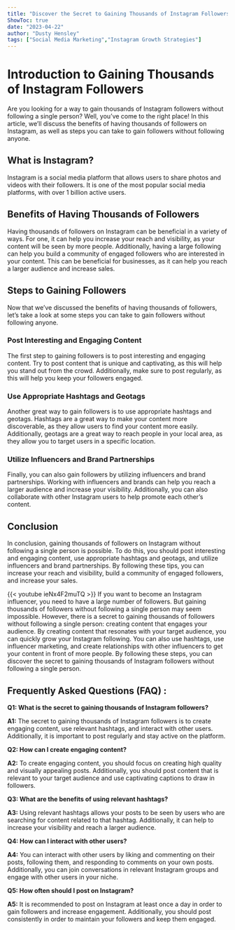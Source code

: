 ```yaml
---
title: "Discover the Secret to Gaining Thousands of Instagram Followers Without Following a Single Person!"
ShowToc: true 
date: "2023-04-22"
author: "Dusty Hensley" 
tags: ["Social Media Marketing","Instagram Growth Strategies"]
---
```

# Introduction to Gaining Thousands of Instagram Followers

Are you looking for a way to gain thousands of Instagram followers without following a single person? Well, you’ve come to the right place! In this article, we’ll discuss the benefits of having thousands of followers on Instagram, as well as steps you can take to gain followers without following anyone.

## What is Instagram?

Instagram is a social media platform that allows users to share photos and videos with their followers. It is one of the most popular social media platforms, with over 1 billion active users.

## Benefits of Having Thousands of Followers

Having thousands of followers on Instagram can be beneficial in a variety of ways. For one, it can help you increase your reach and visibility, as your content will be seen by more people. Additionally, having a large following can help you build a community of engaged followers who are interested in your content. This can be beneficial for businesses, as it can help you reach a larger audience and increase sales.

## Steps to Gaining Followers

Now that we’ve discussed the benefits of having thousands of followers, let’s take a look at some steps you can take to gain followers without following anyone.

### Post Interesting and Engaging Content

The first step to gaining followers is to post interesting and engaging content. Try to post content that is unique and captivating, as this will help you stand out from the crowd. Additionally, make sure to post regularly, as this will help you keep your followers engaged.

### Use Appropriate Hashtags and Geotags

Another great way to gain followers is to use appropriate hashtags and geotags. Hashtags are a great way to make your content more discoverable, as they allow users to find your content more easily. Additionally, geotags are a great way to reach people in your local area, as they allow you to target users in a specific location.

### Utilize Influencers and Brand Partnerships

Finally, you can also gain followers by utilizing influencers and brand partnerships. Working with influencers and brands can help you reach a larger audience and increase your visibility. Additionally, you can also collaborate with other Instagram users to help promote each other’s content.

## Conclusion

In conclusion, gaining thousands of followers on Instagram without following a single person is possible. To do this, you should post interesting and engaging content, use appropriate hashtags and geotags, and utilize influencers and brand partnerships. By following these tips, you can increase your reach and visibility, build a community of engaged followers, and increase your sales.

{{< youtube ieNx4F2muTQ >}} 
If you want to become an Instagram influencer, you need to have a large number of followers. But gaining thousands of followers without following a single person may seem impossible. However, there is a secret to gaining thousands of followers without following a single person: creating content that engages your audience. By creating content that resonates with your target audience, you can quickly grow your Instagram following. You can also use hashtags, use influencer marketing, and create relationships with other influencers to get your content in front of more people. By following these steps, you can discover the secret to gaining thousands of Instagram followers without following a single person.

## Frequently Asked Questions (FAQ) :
**Q1: What is the secret to gaining thousands of Instagram followers?**

**A1:** The secret to gaining thousands of Instagram followers is to create engaging content, use relevant hashtags, and interact with other users. Additionally, it is important to post regularly and stay active on the platform. 

**Q2: How can I create engaging content?**

**A2:** To create engaging content, you should focus on creating high quality and visually appealing posts. Additionally, you should post content that is relevant to your target audience and use captivating captions to draw in followers. 

**Q3: What are the benefits of using relevant hashtags?**

**A3:** Using relevant hashtags allows your posts to be seen by users who are searching for content related to that hashtag. Additionally, it can help to increase your visibility and reach a larger audience. 

**Q4: How can I interact with other users?**

**A4:** You can interact with other users by liking and commenting on their posts, following them, and responding to comments on your own posts. Additionally, you can join conversations in relevant Instagram groups and engage with other users in your niche. 

**Q5: How often should I post on Instagram?**

**A5:** It is recommended to post on Instagram at least once a day in order to gain followers and increase engagement. Additionally, you should post consistently in order to maintain your followers and keep them engaged.


